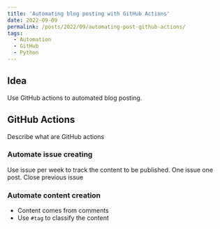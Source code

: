 ```yaml
---
title: 'Automating blog posting with GitHub Actions'
date: 2022-09-09
permalink: /posts/2022/09/automating-post-github-actions/
tags:
  - Automation
  - GitHub
  - Python
---
```


## Idea
Use GitHub actions to automated blog posting.
## GitHub Actions
Describe what are GitHub actions
### Automate issue creating
Use issue per week to track the content to be published. One issue one post. Close previous issue
### Automate content creation
- Content comes from comments
- Use `#tag` to classify the content

